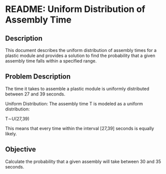 # README: Uniform Distribution of Assembly Time


## Description

This document describes the uniform distribution of assembly times for a plastic module and provides a solution to find the probability that a given assembly time falls within a specified range.


## Problem Description
The time it takes to assemble a plastic module is uniformly distributed between 27 and 39 seconds.

Uniform Distribution: The assembly time T is modeled as a uniform distribution:

T∼U(27,39)

This means that every time within the interval [27,39] seconds is equally likely.


## Objective

Calculate the probability that a given assembly will take between 30 and 35 seconds.